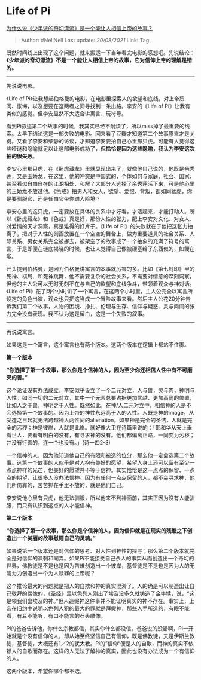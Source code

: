 # Life of Pi
[为什么说《少年派的奇幻漂流》是一个能让人相信上帝的故事？](https://www.zhihu.com/question/23742995/answer/610198093)

> Author: #NellNell
> Last update: *20/08/2021*
> Link:
> Tag:

既然时间线上出现了这个问题，就来搬运一下当年看完电影的感想吧。先说结论：**《少年派的奇幻漂流》不是一个能让人相信上帝的故事，它对信仰上帝的理解是错的。**

---

先说说电影。

《Life of Pi》让我想起伯格曼的电影，在电影里探索人的欲望和底线，对上帝质问、怅悔，以及想要在这两者之间寻找到一条出路。李安的《Life of Pi》让我有类似的感觉。但李安显然不太适合讲寓言、玩符号。

看到Pi叙述第二个故事的时候，我其实已经不耐烦了，所以miss掉了最重要的线索。太早下结论这是一部失败的电影。回来看了豆瓣才知道第二个故事原来才是关键。又看了李安和柴静的访谈，才知道李安要拍自己心里那只虎。可能有人觉得这些哑谜和隐喻就足以让这部电影成功了，**但恰恰是因为这些隐喻，我认为李安这次拍的很失败**。

李安心里那只虎，在《卧虎藏龙》里就显现出来了，就像他自己说的，他既是余秀莲，又是玉娇龙，在这里，他的冲突是中国式的，个体如何与家庭、社会、国家、甚至看似自由自在的江湖相处、和解？大部分人选择了余秀莲活下来，可是他心里的玉娇龙不放过他。《色戒》拍男人和女人，欲望、爱恨、背叛，都如同猛虎，你是要驯服它，还是任由它带你进入险境？

李安心里的这只虎，一定要放在具体的关系中才好看，才活起来，才能打动人。所以《卧虎藏龙》和《色戒》真是好，那份人性的张力，配上李安对文化、对女人、对爱情的天才洞察，真是难得的好片子。《Life of Pi》的失败就在于他把这张力抽离了，把对于人性的刻画放置在一个空空的舞台上，做为重要道具的社会关系、人际关系、男女关系完全被挪去，被架空了的故事成了一个抽象的充满了符号的寓言，于是即便在谜底揭晓的时候，也让人觉得自己像被硬塞给了东西似的，如鲠在喉。

开头提到伯格曼，是因为伯格曼讲寓言的本事就厉害的多。比如《第七封印》里的死神、棋局、和死神跳舞，他不需要复杂的社会关系，不需要对情感的深刻洞察，但他的主人公可以无时无刻不在与自己的欲望和底线争斗，带领着观众与神对话。《Life of Pi》花了两个小时讲了一个寓言，在这两个小时里，主人公完全以寓言所设定的角色出演，观众也只把这当成一个冒险故事来看。然后主人公花20分钟告诉我们第二个故事，人物的困境、挣扎、伦理与生存、信仰与疑惑、灵与肉间的张力完全没有表现。我不认为这是留白，这是一个失败的叙事。

---

再说说寓言。

如果这是一个寓言，这个寓言也有两个版本。这两个版本在逻辑上都站不住脚。

**第一个版本**

**“你选择了第一个故事，那么你是个信神的人，因为至少你还相信人性中有不可磨灭的善。”**

这个论证没有办法成立。李安似乎设立了一个二元对立，人与兽，灵与肉，神明与人性。如同一切的二元对立，其中一个元素总要占据更加优越、更加高尚的位置，比如人之于兽，神明之于人性。既然如此，在神/人二元对立中，相信神的人是不会选择第一个故事的。因为上帝的神性永远高于人的人性。人既是神的image，从受造之日起就无法跨越神人两性间的alienation。如果神是完全的圣洁，人就是完全的污秽；神是彼岸，人就是此岸。就好像大卫在诗篇里说的：「耶和华从天上垂看世人，要看有明白的没有，有寻求神的没有。他们都偏离正路，一同变为污秽；并没有行善的，连一个也没有。」(诗一四2-3)

一个信神的人，因为他知道他自己的有限和被造的位分，那么他一定会选第二个故事。选第一个故事的人似乎是对人抱有美好的愿望，希望人身上还可以留有至少一点点神样的光芒，但美好的愿望并不等于信神。其实恰恰是这一点点的保留、一点点的期望，让很多人没办法信神。因为有任何一点点保留的人，都不会寻求神，他们所倚靠的，苦苦抓在手里不放的，就是他们自己。

李安说他心里有只虎，他无法驯服，所以他来不到神面前，其实正因为没有人能驯服，而只有认识到这点的人才能信神。

**第二个版本**

**“你选择了第一个故事，那么你是个信神的人，因为信仰就是在现实的残酷之下创造出一个美丽的故事慰籍自己的灵魂。”**

如果说第一个版本还是对信仰的思考、对人性到神性的探寻；那么第二个版本就完全是对信仰的讽刺和嘲弄。如果Pi不能接受自己杀人的事实从而创造出一个奇幻的世界，佛教徒是不是也是因为苦难创造出一个彼岸，基督徒是不是也是因为人的无能为力创造出一个为人赎罪的上帝呢？

这个推论最大的问题就是把人的自欺和神的真实混淆了。人的确是可以制造出让自己敬拜的偶像的，《圣经》里以色列人刚出了埃及没多久就铸造了金牛犊，说，“这是领我们出埃及的神。”但人造假神这件事并不能证明真实的神不存在。事实上，上帝在旧约中说明以色列人犯的最大的罪就是拜假神，那些人手所造的，有眼不能看，有耳不能听，有口不能言的石头雕像。

Pi的爸爸告诉他，你什么宗教都信，其实你什么都没信。爸爸说的没错啊，Pi一开始就是个没有信仰的人，却从始至终坚信自己有信仰，既是佛教徒，又是伊斯兰教徒，基督徒，大概还有1／2的犹太教。Pi的”信仰“便是人的自欺，而神的真实不依赖人的自欺而存在。这样的人无法了解神的真实，因此也没有办法成为一个有信仰的人。

这两个版本，希望你哪个都不选。

